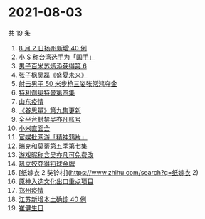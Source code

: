 # 2021-08-03

共 19 条

<!-- BEGIN -->
<!-- 最后更新时间 Tue Aug 03 2021 18:15:47 GMT+0800 (China Standard Time) -->

1. [8 月 2 日扬州新增 40 例](https://www.zhihu.com/search?q=扬州)
1. [小 S 称台湾选手为「国手」](https://www.zhihu.com/search?q=小s)
1. [男子百米苏炳添获得第 6](https://www.zhihu.com/search?q=苏炳添)
1. [张子枫吴磊《盛夏未来》](https://www.zhihu.com/search?q=盛夏未来)
1. [射击男子 50 米步枪三姿张常鸿夺金](https://www.zhihu.com/search?q=张常鸿)
1. [特利迦奥特曼第四集](https://www.zhihu.com/search?q=特利迦奥特曼)
1. [山东疫情](https://www.zhihu.com/search?q=山东)
1. [《眷思量》第九集更新](https://www.zhihu.com/search?q=眷思量)
1. [全平台封禁吴亦凡账号](https://www.zhihu.com/search?q=吴亦凡封号)
1. [小米直面会](https://www.zhihu.com/search?q=小米直面会)
1. [官媒批网游「精神鸦片」](https://www.zhihu.com/search?q=网络游戏)
1. [瑞克和莫蒂第五季第七集](https://www.zhihu.com/search?q=瑞克和莫蒂)
1. [游戏昵称含吴亦凡可免费改](https://www.zhihu.com/search?q=逆水寒)
1. [巩立姣夺得铅球金牌](https://www.zhihu.com/search?q=铅球金牌)
1. [纸嫁衣 2 奘铃村](https://www.zhihu.com/search?q=纸嫁衣 2)
1. [原神入选文化出口重点项目](https://www.zhihu.com/search?q=原神)
1. [郑州疫情](https://www.zhihu.com/search?q=郑州)
1. [江苏新增本土确诊 40 例](https://www.zhihu.com/search?q=江苏疫情)
1. [崔健生日](https://www.zhihu.com/search?q=崔健)

<!-- END -->
